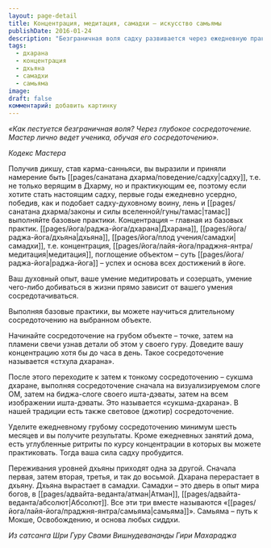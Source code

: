 ```yaml
---
layout: page-detail
title: Концентрация, медитация, самадхи – искусство самьямы
publishDate: 2016-01-24
description: "Безграничная воля садху развивается через ежедневную практику глубокого сосредоточения: дхараны (концентрация), дхьяны (медитация) и самадхи (поглощенность Высшим Источником). Начинают с концентрации на грубых объектах, затем переходят к тонким. Упорство, дисциплина и руководство мастера приводят к духовному опыту, раскрытию силы и достижению освобождения через самьяму (совокупная практика дхараны, дхьяны и самадхи, приводящая к сверхсознанию, постижению истины и проявлению сиддхи)."
tags:
  - дхарана
  - концентрация
  - дхьяна
  - самадхи
  - самьяма
image: 
draft: false
комментарий: добавить картинку
---
```


_«Как пестуется безграничная воля?_ _Через глубокое сосредоточение._ _Мастер лично ведет ученика,_ _обучая его сосредоточению»._

_Кодекс Мастера_

Получив дикшу, став карма-санньяси, вы выразили и приняли намерение быть [[pages/санатана дхарма/поведение/садху|садху]], т.е. не только верящим в Дхарму, но и практикующим ее, поэтому если хотите стать настоящим садху, первые годы ежедневно усердно, победив, как и подобает садху-духовному воину, лень и [[pages/санатана дхарма/законы и силы вселенной/гуны/тамас|тамас]] выполняйте базовые практики. Концентрация – главная из базовых практик. [[pages/йога/раджа-йога/дхарана|Дхарана]], [[pages/йога/раджа-йога/дхьяна|дхьяна]], [[pages/йога/плод учения/самадхи|самадхи]], т.е. концентрация, [[pages/йога/лайя-йога/праджня-янтра/медитация|медитация]], поглощение объектом – суть [[pages/йога/раджа-йога|раджа-йога]] – успех и основа всех достижений в йоге.

Ваш духовный опыт, ваше умение медитировать и созерцать, умение чего-либо добиваться в жизни прямо зависит от вашего умения сосредотачиваться.

Выполняя базовые практики, вы можете научиться длительному сосредоточению на выбранном объекте.

Начинайте сосредоточение на грубом объекте – точке, затем на пламени свечи узнав детали об этом у своего гуру. Доведите вашу концентрацию хотя бы до часа в день. Такое сосредоточение называется «стхула дхарана».

После этого переходите к затем к тонкому сосредоточению – сукшма дхаране, выполняя сосредоточение сначала на визуализируемом слоге ОМ, затем на биджа-слоге своего ишта-дэваты, затем на всем изображении ишта-дэваты. Это называется «сукшма-дхарана». В нашей традиции есть также световое (джотир) сосредоточение.

Уделите ежедневному грубому сосредоточению минимум шесть месяцев и вы получите результаты. Кроме ежедневных занятий дома, есть углубленные ритриты по курсу концентрации в которых вы можете практиковать. Тогда ваша сила садху пробудится.

Переживания уровней дхьяны приходят одна за другой. Сначала первая, затем вторая, третья, и так до восьмой. Дхарана перерастает в дхьяну. Дхьяна вырастает в самадхи. Самадхи – это дверь в опыт мира богов, в [[pages/адвайта-веданта/атман|Атман]], [[pages/адвайта-веданта/абсолют|Абсолют]]. Все эти три вместе называются «[[pages/йога/лайя-йога/праджня-янтра/самьяма|самьяма]]». Самьяма – путь к Мокше, Освобождению, и основа любых сиддхи.

*Из сатсанга Шри Гуру Свами Вишнудевананды Гири Махараджа*

